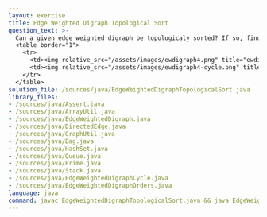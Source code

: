 ```yaml
---
layout: exercise
title: Edge Weighted Digraph Topological Sort
question_text: >-
  Can a given edge weighted digraph be topologicaly sorted? If so, find such an order
  <table border="1">
    <tr>
      <td><img relative_src="/assets/images/ewdigraph4.png" title="ewdigraph4"></td>
      <td><img relative_src="/assets/images/ewdigraph4-cycle.png" title="ewdigraph4-cycle"></td>
    </tr>
  </table>
solution_file: /sources/java/EdgeWeightedDigraphTopologicalSort.java
library_files:
- /sources/java/Assert.java
- /sources/java/ArrayUtil.java
- /sources/java/EdgeWeightedDigraph.java
- /sources/java/DirectedEdge.java
- /sources/java/GraphUtil.java
- /sources/java/Bag.java
- /sources/java/HashSet.java
- /sources/java/Queue.java
- /sources/java/Prime.java
- /sources/java/Stack.java
- /sources/java/EdgeWeightedDigraphCycle.java
- /sources/java/EdgeWeightedDigraphOrders.java
language: java
command: javac EdgeWeightedDigraphTopologicalSort.java && java EdgeWeightedDigraphTopologicalSort
---
```

